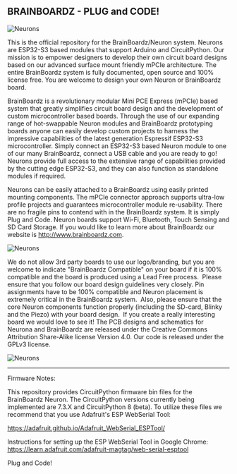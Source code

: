 ### 

## BRAINBOARDZ - PLUG and CODE! 

![Neurons](https://www.brainboardz.com/wp-content/uploads/2023/01/boardfamily.png)

This is the official repository for the BrainBoardz/Neuron system. Neurons are ESP32-S3 based modules that support Arduino and CircuitPython. Our mission is to empower designers to develop their own circuit board designs based on our advanced surface mount friendly mPCIe architecture. The entire BrainBoardz system is fully documented, open source and 100% license free. You are welcome to design your own Neuron or BrainBoardz board.

BrainBoardz is a revolutionary modular Mini PCE Express (mPCIe) based system that greatly simplifies circuit board design and the development of custom microcontroller based boards.  Through the use of our expanding range of hot-swappable Neuron modules and BrainBoardz prototyping boards anyone can easily develop custom projects to harness the impressive capabilities of the latest generation Espressif ESP32-S3 microcontroller. Simply connect an ESP32-S3 based Neuron module to one of our many BrainBoardz, connect a USB cable and you are ready to go! Neurons provide full access to the extensive range of capabilities provided by the cutting edge ESP32-S3, and they can also function as standalone modules if required. 

Neurons can be easily attached to a BrainBoardz using easily printed mounting components. The mPCIe connector approach supports ultra-low profile projects and guarantees microcontroller module re-usability. There are no fragile pins to contend with in the BrainBoardz system. It is simply Plug and Code. Neuron boards support Wi-Fi, Bluetooth, Touch Sensing and SD Card Storage. If you would like to learn more about BrainBoardz our website is http://www.brainboardz.com.

![Neurons](https://www.brainboardz.com/wp-content/uploads/2023/01/boards_composite.png)

We do not allow 3rd party boards to use our logo/branding, but you are welcome to indicate "BrainBoardz Compatible" on your board if it is 100% compatible and the board is produced using a Lead Free process.  Please ensure that you follow our board design guidelines very closely. Pin assignments have to be 100% compatible and Neuron placement is extremely critical in the BrainBoardz system.  Also, please ensure that the core Neuron components function properly (including the SD-card, Blinky and the Piezo) with your board design.  If you create a really interesting board we would love to see it! The PCB designs and schematics for Neurona and BrainBoardz are released under the Creative Commons Attribution Share-Alike license Version 4.0. Our code is released under the GPLv3 license. 

![Neurons](https://www.brainboardz.com/wp-content/uploads/2023/01/BREADBOARD_withFramepng.png)


***

Firmware Notes: 

This repository provides CircuitPython firmware bin files for the BrainBoardz Neuron. The CircuitPython versions currently being implemented are 7.3.X and CircuitPython 8 (beta). To utilize these files we recommend that you use Adafruit's ESP WebSerial Tool: 

https://adafruit.github.io/Adafruit_WebSerial_ESPTool/

Instructions for setting up the ESP WebSerial Tool in Google Chrome: https://learn.adafruit.com/adafruit-magtag/web-serial-esptool

Plug and Code! 

<!--
**BrainBoardz/BrainBoardz** is a ✨ _special_ ✨ repository because its `README.md` (this file) appears on your GitHub profile.



-->
